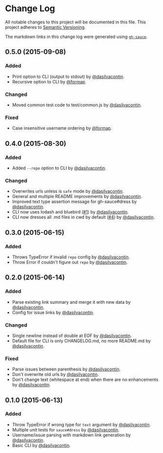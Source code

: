 # Change Log

All notable changes to this project will be documented in this file.
This project adheres to [Semantic Versioning](http://semver.org/).

The markdown links in this change log were generated using [`gh-sauce`](https://github.com/dasilvacontin/gh-sauce).

## 0.5.0 (2015-09-08)

### Added

- Print option to CLI (output to stdout) by [@dasilvacontin].
- Recursive option to CLI by [@formap].

### Changed

- Moved common test code to test/common.js by [@dasilvacontin].

### Fixed

- Case insensitive username ordering by [@formap].

## 0.4.0 (2015-08-30)

### Added

- Added `--repo` option to CLI by [@dasilvacontin].

### Changed

- Overwrites urls unless is `safe` mode by [@dasilvacontin].
- General and multiple README improvements by [@dasilvacontin].
- Improved text type assertion message for gh-sauce#dress by [@dasilvacontin].
- CLI now uses lodash and bluebird ([#1]) by [@dasilvacontin].
- CLI now dresses all .md files in cwd by default ([#4]) by [@dasilvacontin].

## 0.3.0 (2015-06-15)

### Added

- Throws TypeError if invalid `repo` config by [@dasilvacontin].
- Throw Error if couldn't figure out `repo` by [@dasilvacontin].

## 0.2.0 (2015-06-14)

### Added

- Parse existing link summary and merge it with new data by [@dasilvacontin].
- Config for issue links by [@dasilvacontin].

### Changed

- Single newline instead of double at EOF by [@dasilvacontin].
- Default file for CLI is only CHANGELOG.md, no more README.md by [@dasilvacontin].

### Fixed

- Parse issues between parenthesis by [@dasilvacontin].
- Don't overwrite old urls by [@dasilvacontin].
- Don't change text (whitespace at end) when there are no enhancements by [@dasilvacontin].

## 0.1.0 (2015-06-13)

### Added

- Throw TypeError if wrong type for `text` argument by [@dasilvacontin].
- Multiple unit tests for `sauce#dress` by [@dasilvacontin].
- Username/issue parsing with markdown link generation by [@dasilvacontin].
- Basic CLI by [@dasilvacontin].

[#1]: https://github.com/dasilvacontin/gh-sauce/issues/1
[#4]: https://github.com/dasilvacontin/gh-sauce/issues/4

[@dasilvacontin]: https://github.com/dasilvacontin
[@formap]: https://github.com/formap
